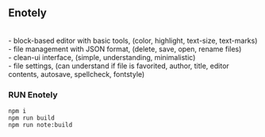 ## Enotely ##
<br/>
- block-based editor with basic tools, (color, highlight, text-size, text-marks)<br/>
- file management with JSON format, (delete, save, open, rename files)<br/>
- clean-ui interface, (simple, understanding, minimalistic)<br/>
- file settings, (can understand if file is favorited, author, title, editor contents, autosave, spellcheck, fontstyle)<br/>

### RUN Enotely ###
```
npm i
npm run build
npm run note:build
```